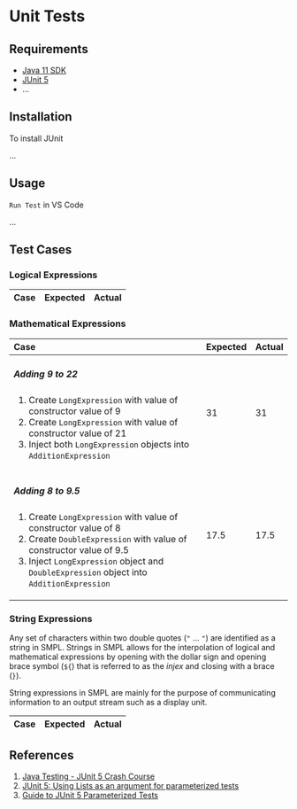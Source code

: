 # Unit Tests

## Requirements

- [Java 11 SDK](https://www.oracle.com/java/technologies/javase-jdk11-downloads.html)
- [JUnit 5](https://junit.org/junit5/)
- ...

## Installation

To install JUnit

...

## Usage

`Run Test` in VS Code

...

## Test Cases

### Logical Expressions

| Case | Expected | Actual |
| :--- | :--- | :--- |

### Mathematical Expressions

| Case | Expected | Actual |
| :--- | :--- | :--- |
| <h5>Adding 9 to 22</h5><ol><li>Create `LongExpression` with value of constructor value of 9</li><li>Create `LongExpression` with value of constructor value of 21</li><li>Inject both `LongExpression` objects into `AdditionExpression`</li></ol> | 31 | 31 |
| <h5>Adding 8 to 9.5</h5><ol><li>Create `LongExpression` with value of constructor value of 8</li><li>Create `DoubleExpression` with value of constructor value of 9.5</li><li>Inject `LongExpression` object and `DoubleExpression` object into `AdditionExpression`</li></ol> | 17.5 | 17.5 |

### String Expressions

Any set of characters within two double quotes (`"` ... `"`) are identified as a string in SMPL. Strings in SMPL allows for the interpolation of logical and mathematical expressions by opening with the dollar sign and opening brace symbol (`${`) that is referred to as the _injex_ and closing with a brace (`}`).

String expressions in SMPL are mainly for the purpose of communicating information to an output stream such as a display unit.

| Case | Expected | Actual |
| :--- | :--- | :--- |

## References

1. [Java Testing - JUnit 5 Crash Course](https://www.youtube.com/watch?v=flpmSXVTqBI&list=WL&index=10)
2. [JUnit 5: Using Lists as an argument for parameterized tests](https://blog.felix-seifert.com/junit-5-parameterized-tests-using-lists-as-argument/)
3. [Guide to JUnit 5 Parameterized Tests](https://www.baeldung.com/parameterized-tests-junit-5)